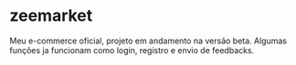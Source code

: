# zeemarket
Meu e-commerce oficial, projeto em andamento na versão beta. Algumas funções ja funcionam como login, registro e envio de feedbacks.
